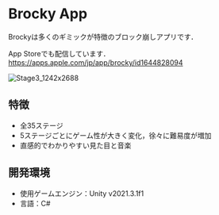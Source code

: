 # Brocky App

Brockyは多くのギミックが特徴のブロック崩しアプリです． 

App Storeでも配信しています．  
https://apps.apple.com/jp/app/brocky/id1644828094 

![Stage3_1242x2688](https://user-images.githubusercontent.com/119833019/205582361-757f21cb-dd83-4b76-b877-c682113b8968.png) 

## 特徴

- 全35ステージ
- 5ステージごとにゲーム性が大きく変化，徐々に難易度が増加
- 直感的でわかりやすい見た目と音楽

## 開発環境

- 使用ゲームエンジン：Unity v2021.3.1f1
- 言語：C#
